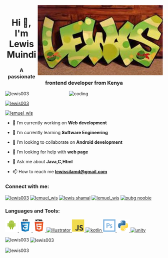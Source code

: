 <img align="right" alt="coding" width="400" src="https://github.com/Lewis003/Lewis003/blob/main/download%20(1).jpg" >
<h1 align="center">Hi 👋, I'm Lewis Muindi</h1>
<h3 align="center">A passionate frontend developer from Kenya</h3>
<img align="right" alt="coding" width="300" src="https://user-images.githubusercontent.com/55389276/140866485-8fb1c876-9a8f-4d6a-98dc-08c4981eaf70.gif" >
<p align="left"> <img src="https://komarev.com/ghpvc/?username=lewis003&label=Profile%20views&color=0e75b6&style=flat" alt="lewis003" /> </p>

<p align="left"> <a href="https://github.com/ryo-ma/github-profile-trophy"><img src="https://github-profile-trophy.vercel.app/?username=lewis003" alt="lewis003" /></a> </p>

<p align="left"> <a href="https://twitter.com/lemuel_wis" target="blank"><img src="https://img.shields.io/twitter/follow/lemuel_wis?logo=twitter&style=for-the-badge" alt="lemuel_wis" /></a> </p>

- 🔭 I’m currently working on **Web development**

- 🌱 I’m currently learning **Software Engineering**

- 👯 I’m looking to collaborate on **Android development**

- 🤝 I’m looking for help with **web page**

- 💬 Ask me about **Java,C,Html**

- 📫 How to reach me **lewissilamd@gmail.com**

<h3 align="left">Connect with me:</h3>
<p align="left">
<a href="https://dev.to/lewis003" target="blank"><img align="center" src="https://raw.githubusercontent.com/rahuldkjain/github-profile-readme-generator/master/src/images/icons/Social/devto.svg" alt="lewis003" height="30" width="40" /></a>
<a href="https://twitter.com/lemuel_wis" target="blank"><img align="center" src="https://raw.githubusercontent.com/rahuldkjain/github-profile-readme-generator/master/src/images/icons/Social/twitter.svg" alt="lemuel_wis" height="30" width="40" /></a>
<a href="https://fb.com/lewis shamal" target="blank"><img align="center" src="https://raw.githubusercontent.com/rahuldkjain/github-profile-readme-generator/master/src/images/icons/Social/facebook.svg" alt="lewis shamal" height="30" width="40" /></a>
<a href="https://instagram.com/lemuel_wis" target="blank"><img align="center" src="https://raw.githubusercontent.com/rahuldkjain/github-profile-readme-generator/master/src/images/icons/Social/instagram.svg" alt="lemuel_wis" height="30" width="40" /></a>
<a href="https://www.youtube.com/c/pubg noobie" target="blank"><img align="center" src="https://raw.githubusercontent.com/rahuldkjain/github-profile-readme-generator/master/src/images/icons/Social/youtube.svg" alt="pubg noobie" height="30" width="40" /></a>
</p>

<h3 align="left">Languages and Tools:</h3>
<p align="left"> <a href="https://developer.android.com" target="_blank" rel="noreferrer"> <img src="https://raw.githubusercontent.com/devicons/devicon/master/icons/android/android-original-wordmark.svg" alt="android" width="40" height="40"/> </a> <a href="https://www.w3schools.com/css/" target="_blank" rel="noreferrer"> <img src="https://raw.githubusercontent.com/devicons/devicon/master/icons/css3/css3-original-wordmark.svg" alt="css3" width="40" height="40"/> </a> <a href="https://www.w3.org/html/" target="_blank" rel="noreferrer"> <img src="https://raw.githubusercontent.com/devicons/devicon/master/icons/html5/html5-original-wordmark.svg" alt="html5" width="40" height="40"/> </a> <a href="https://www.adobe.com/in/products/illustrator.html" target="_blank" rel="noreferrer"> <img src="https://www.vectorlogo.zone/logos/adobe_illustrator/adobe_illustrator-icon.svg" alt="illustrator" width="40" height="40"/> </a> <a href="https://developer.mozilla.org/en-US/docs/Web/JavaScript" target="_blank" rel="noreferrer"> <img src="https://raw.githubusercontent.com/devicons/devicon/master/icons/javascript/javascript-original.svg" alt="javascript" width="40" height="40"/> </a> <a href="https://kotlinlang.org" target="_blank" rel="noreferrer"> <img src="https://www.vectorlogo.zone/logos/kotlinlang/kotlinlang-icon.svg" alt="kotlin" width="40" height="40"/> </a> <a href="https://www.photoshop.com/en" target="_blank" rel="noreferrer"> <img src="https://raw.githubusercontent.com/devicons/devicon/master/icons/photoshop/photoshop-line.svg" alt="photoshop" width="40" height="40"/> </a> <a href="https://www.python.org" target="_blank" rel="noreferrer"> <img src="https://raw.githubusercontent.com/devicons/devicon/master/icons/python/python-original.svg" alt="python" width="40" height="40"/> </a> <a href="https://unity.com/" target="_blank" rel="noreferrer"> <img src="https://www.vectorlogo.zone/logos/unity3d/unity3d-icon.svg" alt="unity" width="40" height="40"/> </a> </p>

<p><img align="left" src="https://github-readme-stats.vercel.app/api/top-langs?username=lewis003&show_icons=true&locale=en&layout=compact" alt="lewis003" /></p>

<p>&nbsp;<img align="center" src="https://github-readme-stats.vercel.app/api?username=lewis003&show_icons=true&locale=en" alt="lewis003" /></p>

<p><img align="center" src="https://github-readme-streak-stats.herokuapp.com/?user=lewis003&" alt="lewis003" /></p>

